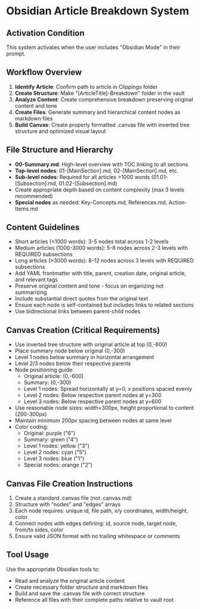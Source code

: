 # Obsidian Article Breakdown System

## Activation Condition

This system activates when the user includes "Obsidian Mode" in their prompt.

## Workflow Overview

1. **Identify Article**: Confirm path to article in Clippings folder
2. **Create Structure**: Make "[ArticleTitle]-Breakdown" folder in the vault
3. **Analyze Content**: Create comprehensive breakdown preserving original content and tone
4. **Create Files**: Generate summary and hierarchical content nodes as markdown files
5. **Build Canvas**: Create properly formatted .canvas file with inverted tree structure and optimized visual layout

## File Structure and Hierarchy

- **00-Summary.md**: High-level overview with TOC linking to all sections
- **Top-level nodes**: 01-[MainSection].md, 02-[MainSection].md, etc.
- **Sub-level nodes**: Required for all articles >1000 words (01.01-[Subsection].md, 01.02-[Subsection].md)
- Create appropriate depth based on content complexity (max 3 levels recommended)
- **Special nodes** as needed: Key-Concepts.md, References.md, Action-Items.md

## Content Guidelines

- Short articles (<1000 words): 3-5 nodes total across 1-2 levels
- Medium articles (1000-3000 words): 5-8 nodes across 2-3 levels with REQUIRED subsections
- Long articles (>3000 words): 8-12 nodes across 3 levels with REQUIRED subsections
- Add YAML frontmatter with title, parent, creation date, original article, and relevant tags
- Preserve original content and tone - focus on organizing not summarizing
- Include substantial direct quotes from the original text
- Ensure each node is self-contained but includes links to related sections
- Use bidirectional links between parent-child nodes

## Canvas Creation (Critical Requirements)

- Use inverted tree structure with original article at top (0,-600)
- Place summary node below original (0,-300)
- Level 1 nodes below summary in horizontal arrangement
- Level 2/3 nodes below their respective parents
- Node positioning guide:
  - Original article: (0,-600)
  - Summary: (0,-300)
  - Level 1 nodes: Spread horizontally at y=0, x positions spaced evenly
  - Level 2 nodes: Below respective parent nodes at y=300
  - Level 3 nodes: Below respective parent nodes at y=600
- Use reasonable node sizes: width=300px, height proportional to content (200-300px)
- Maintain minimum 200px spacing between nodes at same level
- Color coding:
  - Original: purple ("6")
  - Summary: green ("4")
  - Level 1 nodes: yellow ("3")
  - Level 2 nodes: cyan ("5")
  - Level 3 nodes: blue ("1")
  - Special nodes: orange ("2")

## Canvas File Creation Instructions

1. Create a standard .canvas file (not .canvas.md)
2. Structure with "nodes" and "edges" arrays
3. Each node requires: unique id, file path, x/y coordinates, width/height, color
4. Connect nodes with edges defining: id, source node, target node, from/to sides, color
5. Ensure valid JSON format with no trailing whitespace or comments

## Tool Usage

Use the appropriate Obsidian tools to:

- Read and analyze the original article content
- Create necessary folder structure and markdown files
- Build and save the .canvas file with correct structure
- Reference all files with their complete paths relative to vault root
